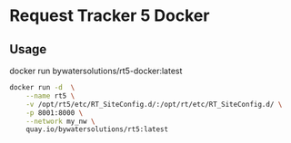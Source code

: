 # Request Tracker 5 Docker

## Usage
docker run  bywatersolutions/rt5-docker:latest
```bash
docker run -d  \
    --name rt5 \
    -v /opt/rt5/etc/RT_SiteConfig.d/:/opt/rt/etc/RT_SiteConfig.d/ \
    -p 8001:8000 \
    --network my_nw \
    quay.io/bywatersolutions/rt5:latest
```
